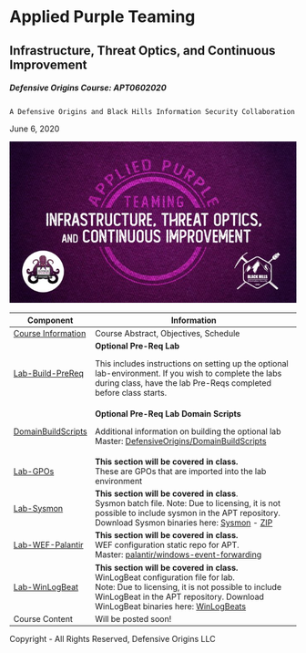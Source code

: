 # Applied Purple Teaming 
## Infrastructure, Threat Optics, and Continuous Improvement
##### Defensive Origins Course: APT0602020
`A Defensive Origins and Black Hills Information Security Collaboration`

June 6, 2020

![](https://github.com/DefensiveOrigins/dolib-images/raw/master/doc/images/APT06202001/EZRMAZUXYAAj-JD.jpg)




| Component               | Information                              |
|-------------------------|------------------------------------------|
| [Course Information][1] | Course Abstract, Objectives, Schedule    |
| [Lab-Build-PreReq][2]        | **Optional Pre-Req Lab** <p> This includes instructions on setting up the optional lab-environment. If you wish to complete the labs during class, have the lab Pre-Reqs completed before class starts.  |
| [DomainBuildScripts][3] | **Optional Pre-Req Lab Domain Scripts** <p> Additional information on building the optional lab<br>Master: [DefensiveOrigins/DomainBuildScripts](https://github.com/DefensiveOrigins/DomainBuildScripts) |
| [Lab-GPOs][4]           | **This section will be covered in class.**<br>These are GPOs that are imported into the lab environment |
| [Lab-Sysmon][5]         | **This section will be covered in class**.<br>Sysmon batch file.  Note: Due to licensing, it is not possible to include sysmon in the APT repository.  Download Sysmon binaries here: [Sysmon](https://docs.microsoft.com/en-us/sysinternals/downloads/sysmon)  - [ZIP](https://download.sysinternals.com/files/Sysmon.zip) |
| [Lab-WEF-Palantir][6]   | **This section will be covered in class.**<br>WEF configuration static repo for APT.  <br>Master: [palantir/windows-event-forwarding](https://github.com/palantir/windows-event-forwarding) |
| [Lab-WinLogBeat][7]     | **This section will be covered in class.**<br>WinLogBeat configuration file for lab. <br> Note: Due to licensing, it is not possible to include WinLogBeat in the APT repository.  Download WinLogBeat binaries here: [WinLogBeats](https://www.elastic.co/downloads/beats/winlogbeat) |
| Course Content          | Will be posted soon!                     |


Copyright - All Rights Reserved, Defensive Origins LLC

  [1]: CourseInformation.md
  [2]: Lab-Build-PreReq
  [3]: Lab-DomainBuildScripts
  [4]: Lab-GPOs
  [5]: Lab-Sysmon
  [6]: Lab-WEF-Palantir
  [7]: Lab-WinLogBeat
